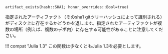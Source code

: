 ```
artifact_exists(hash::SHA1; honor_overrides::Bool=true)
```

指定されたアーティファクト（そのsha1 gitツリーハッシュによって識別される）がディスク上に存在するかどうかを返します。指定されたアーティファクトが複数の場所（例えば、複数のデポ内）に存在する可能性があることに注意してください。

!!! compat "Julia 1.3"
    この関数は少なくともJulia 1.3を必要とします。


